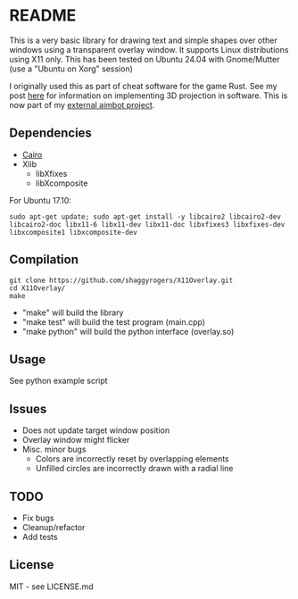 # README

This is a very basic library for drawing text and simple shapes over other windows using a transparent overlay window.
It supports Linux distributions using X11 only.
This has been tested on Ubuntu 24.04 with Gnome/Mutter (use a "Ubuntu on Xorg" session)

I originally used this as part of cheat software for the game Rust. See my post [here](https://www.unknowncheats.me/forum/general-programming-and-reversing/202747-external-w2s-guide.html) for information on implementing 3D projection in software. This is now part of my [external aimbot project](https://github.com/shaggyrogers/external-aimbot).

## Dependencies

* [Cairo](https://cairographics.org/)
* Xlib
    - libXfixes
    - libXcomposite

For Ubuntu 17.10:

    sudo apt-get update; sudo apt-get install -y libcairo2 libcairo2-dev libcairo2-doc libx11-6 libx11-dev libx11-doc libxfixes3 libxfixes-dev libxcomposite1 libxcomposite-dev

## Compilation

    git clone https://github.com/shaggyrogers/X11Overlay.git
    cd X11Overlay/
    make

* "make" will build the library
* "make test" will build the test program (main.cpp)
* "make python" will build the python interface (overlay.so)

## Usage

See python example script

## Issues

* Does not update target window position
* Overlay window might flicker
* Misc. minor bugs
  - Colors are incorrectly reset by overlapping elements
  - Unfilled circles are incorrectly drawn with a radial line

## TODO

* Fix bugs
* Cleanup/refactor
* Add tests

## License

MIT - see LICENSE.md
